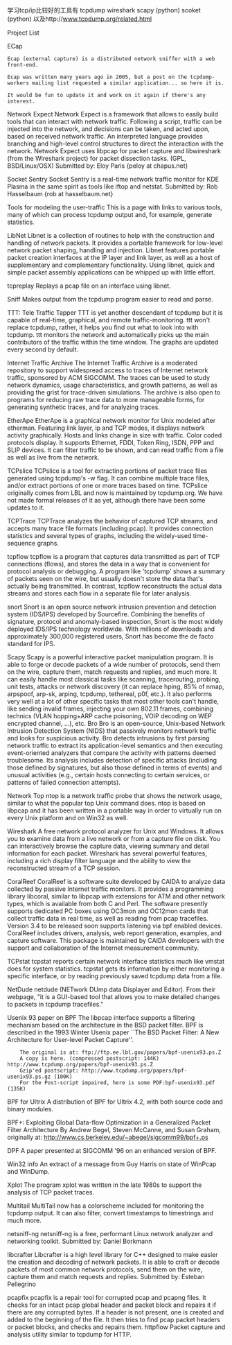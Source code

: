 学习tcp/ip比较好的工具有
tcpdump
wireshark
scapy (python)
scoket (python)
以及http://www.tcpdump.org/related.html

 Project List

ECap

    Ecap (external capture) is a distributed network sniffer with a web front-end.

    Ecap was written many years ago in 2005, but a post on the tcpdump-workers mailing list requested a similar application... so here it is.

    It would be fun to update it and work on it again if there's any interest. 
Network Expect
    Network Expect is a framework that allows to easily build tools that can interact with network traffic. Following a script, traffic can be injected into the network, and decisions can be taken, and acted upon, based on received network traffic. An interpreted language provides branching and high-level control structures to direct the interaction with the network. Network Expect uses libpcap for packet capture and libwireshark (from the Wireshark project) for packet dissection tasks. (GPL, BSD/Linux/OSX)
    Submitted by: Eloy Paris {peloy at chapus.net}

Socket Sentry
    Socket Sentry is a real-time network traffic monitor for KDE Plasma in the same spirit as tools like iftop and netstat.
    Submitted by: Rob Hasselbaum {rob at hasselbaum.net}

Tools for modeling the user-traffic
    This is a page with links to various tools, many of which can process tcpdump output and, for example, generate statistics.

LibNet
    Libnet is a collection of routines to help with the construction and handling of network packets. It provides a portable framework for low-level network packet shaping, handling and injection. Libnet features portable packet creation interfaces at the IP layer and link layer, as well as a host of supplementary and complementary functionality. Using libnet, quick and simple packet assembly applications can be whipped up with little effort.

tcpreplay
    Replays a pcap file on an interface using libnet.

Sniff
    Makes output from the tcpdump program easier to read and parse.

TTT: Tele Traffic Tapper
    TTT is yet another descendant of tcpdump but it is capable of real-time, graphical, and remote traffic-monitoring. ttt won't replace tcpdump, rather, it helps you find out what to look into with tcpdump. ttt monitors the network and automatically picks up the main contributors of the traffic within the time window. The graphs are updated every second by default.

Internet Traffic Archive
    The Internet Traffic Archive is a moderated repository to support widespread access to traces of Internet network traffic, sponsored by ACM SIGCOMM. The traces can be used to study network dynamics, usage characteristics, and growth patterns, as well as providing the grist for trace-driven simulations. The archive is also open to programs for reducing raw trace data to more manageable forms, for generating synthetic traces, and for analyzing traces.

EtherApe
    EtherApe is a graphical network monitor for Unix modeled after etherman. Featuring link layer, ip and TCP modes, it displays network activity graphically. Hosts and links change in size with traffic. Color coded protocols display. It supports Ethernet, FDDI, Token Ring, ISDN, PPP and SLIP devices. It can filter traffic to be shown, and can read traffic from a file as well as live from the network.

TCPslice
    TCPslice is a tool for extracting portions of packet trace files generated using tcpdump's -w flag. It can combine multiple trace files, and/or extract portions of one or more traces based on time. TCPslice originally comes from LBL and now is maintained by tcpdump.org. We have not made formal releases of it as yet, although there have been some updates to it.

TCPTrace
    TCPTrace analyzes the behavior of captured TCP streams, and accepts many trace file formats (including pcap). It provides connection statistics and several types of graphs, including the widely-used time-sequence graphs.

tcpflow
    tcpflow is a program that captures data transmitted as part of TCP connections (flows), and stores the data in a way that is convenient for protocol analysis or debugging. A program like 'tcpdump' shows a summary of packets seen on the wire, but usually doesn't store the data that's actually being transmitted. In contrast, tcpflow reconstructs the actual data streams and stores each flow in a separate file for later analysis.

snort
    Snort is an open source network intrusion prevention and detection system (IDS/IPS) developed by Sourcefire. Combining the benefits of signature, protocol and anomaly-based inspection, Snort is the most widely deployed IDS/IPS technology worldwide. With millions of downloads and approximately 300,000 registered users, Snort has become the de facto standard for IPS.

Scapy
    Scapy is a powerful interactive packet manipulation program. It is able to forge or decode packets of a wide number of protocols, send them on the wire, capture them, match requests and replies, and much more. It can easily handle most classical tasks like scanning, tracerouting, probing, unit tests, attacks or network discovery (it can replace hping, 85% of nmap, arpspoof, arp-sk, arping, tcpdump, tethereal, p0f, etc.). It also performs very well at a lot of other specific tasks that most other tools can't handle, like sending invalid frames, injecting your own 802.11 frames, combining technics (VLAN hopping+ARP cache poisoning, VOIP decoding on WEP encrypted channel, ...), etc. 
Bro
    Bro is an open-source, Unix-based Network Intrusion Detection System (NIDS) that passively monitors network traffic and looks for suspicious activity. Bro detects intrusions by first parsing network traffic to extract its application-level semantics and then executing event-oriented analyzers that compare the activity with patterns deemed troublesome. Its analysis includes detection of specific attacks (including those defined by signatures, but also those defined in terms of events) and unusual activities (e.g., certain hosts connecting to certain services, or patterns of failed connection attempts).

Network Top
    ntop is a network traffic probe that shows the network usage, similar to what the popular top Unix command does. ntop is based on libpcap and it has been written in a portable way in order to virtually run on every Unix platform and on Win32 as well.

Wireshark
    A free network protocol analyzer for Unix and Windows. It allows you to examine data from a live network or from a capture file on disk. You can interactively browse the capture data, viewing summary and detail information for each packet. Wireshark has several powerful features, including a rich display filter language and the ability to view the reconstructed stream of a TCP session.

CoralReef
    CoralReef is a software suite developed by CAIDA to analyze data collected by passive Internet traffic monitors. It provides a programming library libcoral, similar to libpcap with extensions for ATM and other network types, which is available from both C and Perl. The software presently supports dedicated PC boxes using OC3mon and OC12mon cards that collect traffic data in real time, as well as reading from pcap tracefiles. Version 3.4 to be released soon supports listening via bpf enabled devices. CoralReef includes drivers, analysis, web report generation, examples, and capture software. This package is maintained by CAIDA developers with the support and collaboration of the Internet measurement community.

TCPstat
    tcpstat reports certain network interface statistics much like vmstat does for system statistics. tcpstat gets its information by either monitoring a specific interface, or by reading previously saved tcpdump data from a file.

NetDude
    netdude (NETwork DUmp data Displayer and Editor). From their webpage, "it is a GUI-based tool that allows you to make detailed changes to packets in tcpdump tracefiles."

Usenix 93 paper on BPF
    The libpcap interface supports a filtering mechanism based on the architecture in the BSD packet filter. BPF is described in the 1993 Winter Usenix paper ``The BSD Packet Filter: A New Architecture for User-level Packet Capture''.

        The original is at: ftp://ftp.ee.lbl.gov/papers/bpf-usenix93.ps.Z
        A copy is here. (compressed postscript: 144K) http://www.tcpdump.org/papers/bpf-usenix93.ps.Z
        Gzip'ed postscript: http://www.tcpdump.org/papers/bpf-usenix93.ps.gz (100K)
        For the Post-script impaired, here is some PDF:bpf-usenix93.pdf (135K)

BPF for Ultrix
    A distribution of BPF for Ultrix 4.2, with both source code and binary modules.

BPF+: Exploiting Global Data-flow Optimization in a Generalized Packet Filter Architecture
    By Andrew Begel, Steven McCanne, and Susan Graham, originally at: http://www.cs.berkeley.edu/~abegel/sigcomm99/bpf+.ps

DPF
    A paper presented at SIGCOMM '96 on an enhanced version of BPF.

Win32 info
    An extract of a message from Guy Harris on state of WinPcap and WinDump.

Xplot
    The program xplot was written in the late 1980s to support the analysis of TCP packet traces.

Multitail
    MultiTail now has a colorscheme included for monitoring the tcpdump output. It can also filter, convert timestamps to timestrings and much more.

netsniff-ng
    netsniff-ng is a free, performant Linux network analyzer and networking toolkit.
    Submitted by: Daniel Borkmann

libcrafter
    Libcrafter is a high level library for C++ designed to make easier the creation and decoding of network packets. It is able to craft or decode packets of most common network protocols, send them on the wire, capture them and match requests and replies.
    Submitted by: Esteban Pellegrino

pcapfix
    pcapfix is a repair tool for corrupted pcap and pcapng files. It checks for an intact pcap global header and packet block and repairs it if there are any corrupted bytes. If a header is not present, one is created and added to the beginning of the file. It then tries to find pcap packet headers or packet blocks, and checks and repairs them. 
httpflow
    Packet capture and analysis utility similar to tcpdump for HTTP. 
